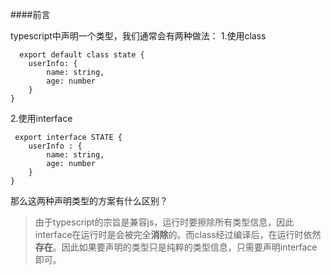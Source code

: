 ####前言

typescript中声明一个类型，我们通常会有两种做法：
1.使用class
```
  export default class state {
    userInfo: {
        name: string,
        age: number
    }
}
```

2.使用interface
```
 export interface STATE {
    userInfo : {
        name: string,
        age: number
    }
}
```

那么这两种声明类型的方案有什么区别？
>由于typescript的宗旨是兼容js，运行时要擦除所有类型信息，因此interface在运行时是会被完全**消除**的。而class经过编译后，在运行时依然**存在**。因此如果要声明的类型只是纯粹的类型信息，只需要声明interface即可。

